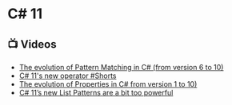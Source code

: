 # C# 11

## 📺 Videos
- [The evolution of Pattern Matching in C# (from version 6 to 10)](https://www.youtube.com/watch?v=MzNHMJCyU40)
- [C# 11's new operator #Shorts](https://www.youtube.com/watch?v=pFMA6wI2m_w)
- [The evolution of Properties in C# from version 1 to 10)](https://www.youtube.com/watch?v=RqdZCq-2GNM)
- [C# 11’s new List Patterns are a bit too powerful](https://www.youtube.com/watch?v=z7bW83Xr1R0)